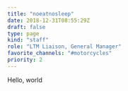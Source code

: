 ```yaml
---
title: "noeatnosleep"
date: 2018-12-31T08:55:29Z
draft: false
type: page
kind: "staff"
role: "LTM Liaison, General Manager"
favorite_channels: "#motorcycles"
priority: 2
---
```


Hello, world

